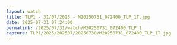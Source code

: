 ```yaml
---
layout: watch
title: TLP1 - 31/07/2025 - M20250731_072400_TLP_1T.jpg
date: 2025-07-31 07:24:00
permalink: /2025/07/31/watch/M20250731_072400_TLP_1
capture: TLP1/2025/202507/20250730/M20250731_072400_TLP_1T.jpg
---
```

